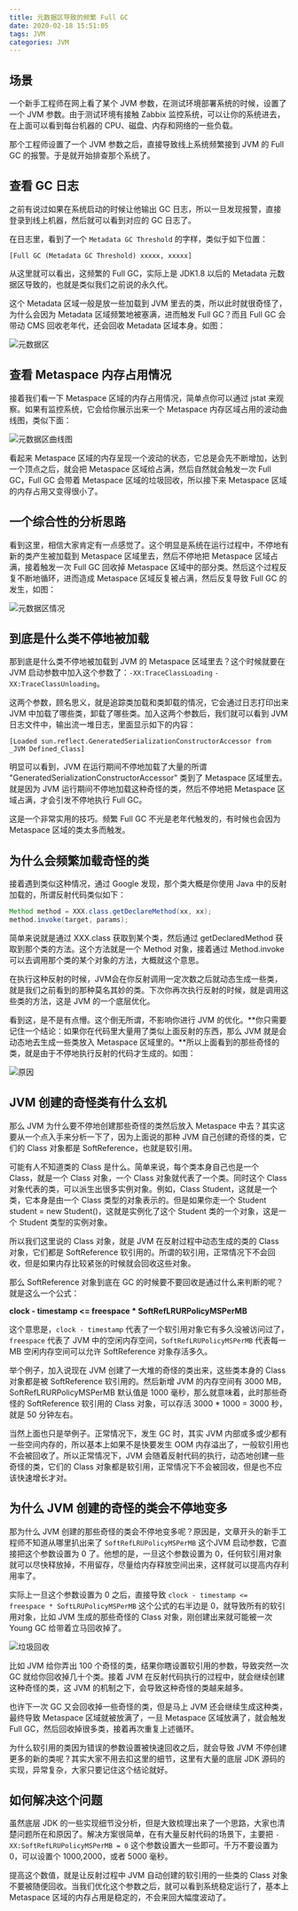 ```yaml
---
title: 元数据区导致的频繁 Full GC
date: 2020-02-18 15:51:05
tags: JVM
categories: JVM
---
```


## 场景

一个新手工程师在网上看了某个 JVM 参数，在测试环境部署系统的时候，设置了一个 JVM 参数。由于测试环境有接触 Zabbix 监控系统，可以让你的系统进去，在上面可以看到每台机器的 CPU、磁盘、内存和网络的一些负载。



那个工程师设置了一个 JVM 参数之后，直接导致线上系统频繁接到 JVM 的 Full GC 的报警。于是就开始排查那个系统了。



## 查看 GC 日志

之前有说过如果在系统启动的时候让他输出 GC 日志，所以一旦发现报警，直接登录到线上机器，然后就可以看到对应的 GC 日志了。



在日志里，看到了一个 `Metadata GC Threshold` 的字样，类似于如下位置：

```
[Full GC (Metadata GC Threshold) xxxxx, xxxxx]
```

从这里就可以看出，这频繁的 Full GC，实际上是 JDK1.8 以后的 Metadata 元数据区导致的，也就是类似我们之前说的永久代。



这个 Metadata 区域一般是放一些加载到 JVM 里去的类，所以此时就很奇怪了，为什么会因为 Metadata 区域频繁地被塞满，进而触发 Full GC？而且 Full GC 会带动 CMS 回收老年代，还会回收 Metadata 区域本身。如图：

![元数据区](元数据区导致的频繁-Full-GC/元数据区.png)



## 查看 Metaspace 内存占用情况

接着我们看一下 Metaspace 区域的内存占用情况，简单点你可以通过 jstat 来观察。如果有监控系统，它会给你展示出来一个 Metaspace 内存区域占用的波动曲线图，类似下面：

![元数据区曲线图](元数据区导致的频繁-Full-GC/元数据区曲线图.png)



看起来 Metaspace 区域的内存呈现一个波动的状态，它总是会先不断增加，达到一个顶点之后，就会把 Metaspace 区域给占满，然后自然就会触发一次 Full GC，Full GC 会带着 Metaspace 区域的垃圾回收，所以接下来 Metaspace 区域的内存占用又变得很小了。



## 一个综合性的分析思路

看到这里，相信大家肯定有一点感觉了。这个明显是系统在运行过程中，不停地有新的类产生被加载到 Metaspace 区域里去，然后不停地把 Metaspace 区域占满，接着触发一次 Full GC 回收掉 Metaspace 区域中的部分类。然后这个过程反复不断地循环，进而造成 Metaspace 区域反复被占满，然后反复导致 Full GC 的发生，如图：

![元数据区情况](元数据区导致的频繁-Full-GC/元数据区情况.png)



## 到底是什么类不停地被加载

那到底是什么类不停地被加载到 JVM 的 Metaspace 区域里去？这个时候就要在 JVM 启动参数中加入这个参数了：`-XX:TraceClassLoading` `-XX:TraceClassUnloading`。



这两个参数，顾名思义，就是追踪类加载和类卸载的情况，它会通过日志打印出来 JVM 中加载了哪些类，卸载了哪些类。加入这两个参数后，我们就可以看到 JVM 日志文件中，输出流一堆日志，里面显示如下的内容：

```
[Loaded sun.reflect.GeneratedSerializationConstructorAccessor from _JVM Defined_Class]
```

明显可以看到，JVM 在运行期间不停地加载了大量的所谓 "GeneratedSerializationConstructorAccessor" 类到了 Metaspace 区域里去。就是因为 JVM 运行期间不停地加载这种奇怪的类，然后不停地把 Metaspace 区域占满，才会引发不停地执行 Full GC。



这是一个非常实用的技巧。频繁 Full GC 不光是老年代触发的，有时候也会因为 Metaspace 区域的类太多而触发。



## 为什么会频繁加载奇怪的类

接着遇到类似这种情况，通过 Google 发现，那个类大概是你使用 Java 中的反射加载的，所谓反射代码类似如下：

```java
Method method = XXX.class.getDeclareMethod(xx, xx);
method.invoke(target, params);
```



简单来说就是通过 XXX.class 获取到某个类，然后通过 getDeclaredMethod 获取到那个类的方法。这个方法就是一个 Method 对象，接着通过 Method.invoke 可以去调用那个类的某个对象的方法，大概就这个意思。



在执行这种反射的时候，JVM会在你反射调用一定次数之后就动态生成一些类，就是我们之前看到的那种莫名其妙的类。下次你再次执行反射的时候，就是调用这些类的方法，这是 JVM 的一个底层优化。



看到这，是不是有点懵。这个倒无所谓，不影响你进行 JVM 的优化。**你只需要记住一个结论：如果你在代码里大量用了类似上面反射的东西，那么 JVM 就是会动态地去生成一些类放入 Metaspace 区域里的。**所以上面看到的那些奇怪的类，就是由于不停地执行反射的代码才生成的。如图：

![原因](元数据区导致的频繁-Full-GC/原因.png)



## JVM 创建的奇怪类有什么玄机

那么 JVM 为什么要不停地创建那些奇怪的类然后放入 Metaspace 中去？其实这要从一个点入手来分析一下了，因为上面说的那种 JVM 自己创建的奇怪的类，它们的 Class 对象都是 SoftReference，也就是软引用。



可能有人不知道类的 Class 是什么。简单来说，每个类本身自己也是一个 Class，就是一个 Class 对象，一个 Class 对象就代表了一个类。同时这个 Class 对象代表的类，可以派生出很多实例对象。例如，Class Student，这就是一个类，它本身是由一个 Class 类型的对象表示的。但是如果你走一个 Student student = new Student()，这就是实例化了这个 Student 类的一个对象，这是一个 Student 类型的实例对象。



所以我们这里说的 Class 对象，就是 JVM 在反射过程中动态生成的类的 Class 对象，它们都是 SoftReference 软引用的。所谓的软引用，正常情况下不会回收，但是如果内存比较紧张的时候就会回收这些对象。



那么 SoftReference 对象到底在 GC 的时候要不要回收是通过什么来判断的呢？就是这么一个公式：



**clock - timestamp <= freespace * SoftRefLRURPolicyMSPerMB**



这个意思是，`clock - timestamp` 代表了一个软引用对象它有多久没被访问过了，`freespace` 代表了 JVM 中的空闲内存空间，`SoftRefLRUPolicyMSPerMB` 代表每一 MB 空闲内存空间可以允许 SoftReference 对象存活多久。



举个例子，加入说现在 JVM 创建了一大堆的奇怪的类出来，这些类本身的 Class 对象都是被 SoftReference 软引用的。然后新增 JVM 的内存空间有 3000 MB，SoftRefLRURPolicyMSPerMB 默认值是 1000 毫秒，那么就意味着，此时那些奇怪的 SoftReference 软引用的 Class 对象，可以存活 3000 * 1000 = 3000 秒，就是 50 分钟左右。



当然上面也只是举例子。正常情况下，发生 GC 时，其实 JVM 内部或多或少都有一些空间内存的，所以基本上如果不是快要发生 OOM 内存溢出了，一般软引用也不会被回收了。所以正常情况下，JVM 会随着反射代码的执行，动态地创建一些奇怪的类，它们的 Class 对象都是软引用，正常情况下不会被回收，但是也不应该快速增长才对。



## 为什么 JVM 创建的奇怪的类会不停地变多

那为什么 JVM 创建的那些奇怪的类会不停地变多呢？原因是，文章开头的新手工程师不知道从哪里扒出来了 `SoftRefLRUPolicyMSPerMB` 这个JVM 启动参数，它直接把这个参数设置为 0 了。他想的是，一旦这个参数设置为 0，任何软引用对象就可以尽快释放掉，不用留存，尽量给内存释放空间出来，这样就可以提高内存利用率了。



实际上一旦这个参数设置为 0 之后，直接导致 `clock - timestamp <=  freespace * SoftLRUPolicyMSPerMB` 这个公式的右半边是 0，就导致所有的软引用对象，比如 JVM 生成的那些奇怪的 Class 对象，刚创建出来就可能被一次 Young GC 给带着立马回收掉了。

![垃圾回收](元数据区导致的频繁-Full-GC/垃圾回收.png)



比如 JVM 给你弄出 100 个奇怪的类，结果你瞎设置软引用的参数，导致突然一次 GC 就给你回收掉几十个类。接着 JVM  在反射代码执行的过程中，就会继续创建这种奇怪的类，这 JVM 的机制之下，会导致这种奇怪的类越来越多。



也许下一次 GC 又会回收掉一些奇怪的类，但是马上 JVM 还会继续生成这种类，最终导致 Metaspace 区域就被放满了，一旦 Metaspace 区域放满了，就会触发 Full GC，然后回收掉很多类，接着再次重复上述循环。



为什么软引用的类因为错误的参数设置被快速回收之后，就会导致 JVM 不停创建更多的新的类呢？其实大家不用去扣这里的细节，这里有大量的底层 JDK 源码的实现，异常复杂，大家只要记住这个结论就好。



## 如何解决这个问题

虽然底层 JDK 的一些实现细节没分析，但是大致梳理出来了一个思路，大家也清楚问题所在和原因了。解决方案很简单，在有大量反射代码的场景下，主要把 `-XX:SoftRefLRUPolicyMSPerMB = 0` 这个参数设置大一些即可。千万不要设置为 0，可以设置个 1000,2000，或者 5000 毫秒。



提高这个数值，就是让反射过程中 JVM 自动创建的软引用的一些类的 Class 对象不要被随便回收。当我们优化这个参数之后，就可以看到系统稳定运行了，基本上 Metaspace 区域的内存占用是稳定的，不会来回大幅度波动了。

